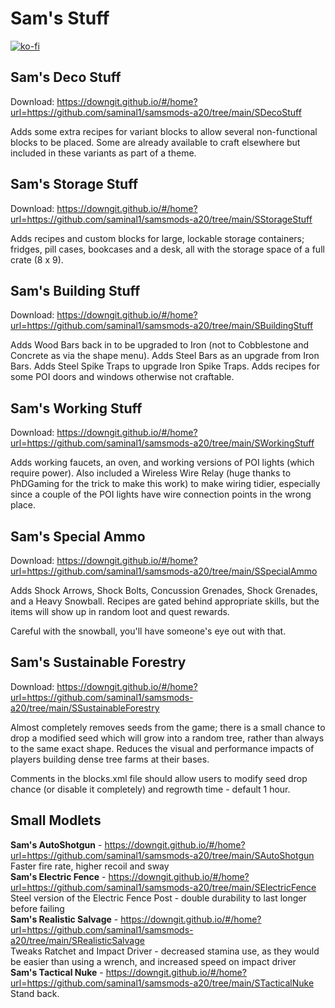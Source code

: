 # Sam's Stuff

[![ko-fi](https://ko-fi.com/img/githubbutton_sm.svg)](https://ko-fi.com/R6R54MYBL)

## Sam's Deco Stuff
Download: https://downgit.github.io/#/home?url=https://github.com/saminal1/samsmods-a20/tree/main/SDecoStuff

Adds some extra recipes for variant blocks to allow several non-functional blocks to be placed. Some are already available to craft elsewhere but included in these variants as part of a theme.

## Sam's Storage Stuff
Download: https://downgit.github.io/#/home?url=https://github.com/saminal1/samsmods-a20/tree/main/SStorageStuff

Adds recipes and custom blocks for large, lockable storage containers; fridges, pill cases, bookcases and a desk, all with the storage space of a full crate (8 x 9).

## Sam's Building Stuff
Download: https://downgit.github.io/#/home?url=https://github.com/saminal1/samsmods-a20/tree/main/SBuildingStuff

Adds Wood Bars back in to be upgraded to Iron (not to Cobblestone and Concrete as via the shape menu). Adds Steel Bars as an upgrade from Iron Bars. Adds Steel Spike Traps to upgrade Iron Spike Traps. Adds recipes for some POI doors and windows otherwise not craftable.

## Sam's Working Stuff
Download: https://downgit.github.io/#/home?url=https://github.com/saminal1/samsmods-a20/tree/main/SWorkingStuff

Adds working faucets, an oven, and working versions of POI lights (which require power). Also included a Wireless Wire Relay (huge thanks to PhDGaming for the trick to make this work) to make wiring tidier, especially since a couple of the POI lights have wire connection points in the wrong place.

## Sam's Special Ammo
Download: https://downgit.github.io/#/home?url=https://github.com/saminal1/samsmods-a20/tree/main/SSpecialAmmo

Adds Shock Arrows, Shock Bolts, Concussion Grenades, Shock Grenades, and a Heavy Snowball. Recipes are gated behind appropriate skills, but the items will show up in random loot and quest rewards.

Careful with the snowball, you'll have someone's eye out with that.

## Sam's Sustainable Forestry
Download: https://downgit.github.io/#/home?url=https://github.com/saminal1/samsmods-a20/tree/main/SSustainableForestry

Almost completely removes seeds from the game; there is a small chance to drop a modified seed which will grow into a random tree, rather than always to the same exact shape. Reduces the visual and performance impacts of players building dense tree farms at their bases.

Comments in the blocks.xml file should allow users to modify seed drop chance (or disable it completely) and regrowth time - default 1 hour.

## Small Modlets
**Sam's AutoShotgun** - https://downgit.github.io/#/home?url=https://github.com/saminal1/samsmods-a20/tree/main/SAutoShotgun  
Faster fire rate, higher recoil and sway  
**Sam's Electric Fence** - https://downgit.github.io/#/home?url=https://github.com/saminal1/samsmods-a20/tree/main/SElectricFence  
Steel version of the Electric Fence Post - double durability to last longer before failing  
**Sam's Realistic Salvage** - https://downgit.github.io/#/home?url=https://github.com/saminal1/samsmods-a20/tree/main/SRealisticSalvage  
Tweaks Ratchet and Impact Driver - decreased stamina use, as they would be easier than using a wrench, and increased speed on impact driver  
**Sam's Tactical Nuke** - https://downgit.github.io/#/home?url=https://github.com/saminal1/samsmods-a20/tree/main/STacticalNuke  
Stand back.
